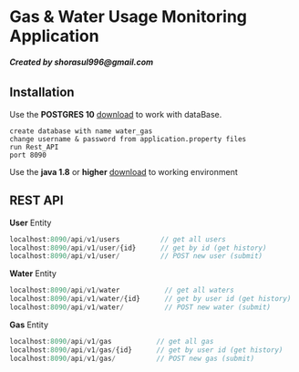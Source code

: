# Gas & Water Usage Monitoring Application

###### __Created by shorasul996@gmail.com__

## Installation

Use the **POSTGRES 10** [download](https://www.postgresql.org/download/) to work with dataBase.

```
create database with name water_gas
change username & password from application.property files
run Rest_API
port 8090
```

Use the **java 1.8** or **higher** [download](https://java.com/en/download/) to working environment




## REST API
**User** Entity
``` javascript
localhost:8090/api/v1/users          // get all users
localhost:8090/api/v1/user/{id}      // get by id (get history)
localhost:8090/api/v1/user/          // POST new user (submit)
```

**Water** Entity
``` javascript
localhost:8090/api/v1/water           // get all waters
localhost:8090/api/v1/water/{id}      // get by user id (get history)
localhost:8090/api/v1/water/          // POST new water (submit)
```

**Gas** Entity
``` javascript
localhost:8090/api/v1/gas           // get all gas
localhost:8090/api/v1/gas/{id}      // get by user id (get history)
localhost:8090/api/v1/gas/          // POST new gas (submit)
```
